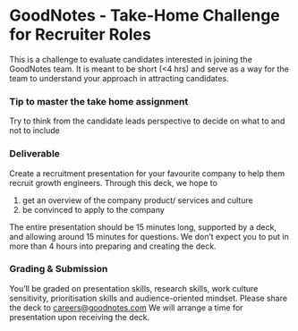 GoodNotes - Take-Home Challenge for Recruiter Roles
===
This is a challenge to evaluate candidates interested in joining the GoodNotes team. It is meant to be short (<4 hrs) and serve as a way for the team to understand your approach in attracting candidates. 

### Tip to master the take home assignment

Try to think from the candidate leads perspective to decide on what to and not to include

### Deliverable
Create a recruitment presentation for your favourite company to help them recruit growth engineers.  Through this deck, we hope to

1) get an overview of the company product/ services and culture
2) be convinced to apply to the company 

The entire presentation should be 15 minutes long, supported by a deck, and allowing around 15 minutes for questions. We don’t expect you to put in more than 4 hours into preparing and creating the deck.

### Grading & Submission
You’ll be graded on presentation skills, research skills, work culture sensitivity, prioritisation skills and audience-oriented mindset.  Please share the deck to careers@goodnotes.com We will arrange a time for presentation upon receiving the deck.  
